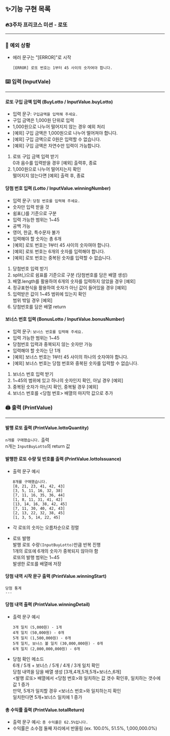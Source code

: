 ## ✨기능 구현 목록

### 🔥3주차 프리코스 미션 - 로또

---

### 🚨 예외 상황

- 에러 문구는 "[ERROR]"로 시작

  `[ERROR] 로또 번호는 1부터 45 사이의 숫자여야 합니다.`

### ⌨️ 입력 (InputVale)

---

#### 로또 구입 금액 입력 (BuyLotto / InputValue.buyLotto)

- 입력 문구: `구입금액을 입력해 주세요.`
- 구입 금액은 1,000원 단위로 입력
- 1,000원으로 나누어 떨어지지 않는 경우 예외 처리
- [예외] 구입 금액은 1,000원으로 나누어 떨어져야 합니다.
- [예외] 구입 금액으로 0원은 입력할 수 없습니다.
- [예외] 구입 금액은 자연수만 입력이 가능합니다.

1. 로또 구입 금액 입력 받기  
   0과 음수를 입력받을 경우 [예외] 출력후, 종료
2. 1,000원으로 나누어 떨어지는지 확인  
   떨어지지 않는다면 [예외] 출력 후, 종료

#### 당첨 번호 입력 (Lotto / InputValue.winningNumber)

- 입력 문구: `당첨 번호를 입력해 주세요.`
- 숫자만 입력 받을 것
- 쉼표(,)를 기준으로 구분
- 입력 가능한 범위는 1~45
- 공백 가능
- 영어, 한글, 특수문자 불가
- 입력해야 할 숫자는 총 6개
- [예외] 로또 번호는 1부터 45 사이의 숫자여야 합니다.
- [예외] 로또 번호는 6개의 숫자를 입력해야 합니다.
- [예외] 로또 번호는 중복된 숫자를 입력할 수 없습니다.

1. 당첨번호 입력 받기
2. split(,)으로 쉼표를 기준으로 구분 (당첨번호를 담은 배열 생성)
3. 배열.length를 활용하여 6개의 숫자를 입력하지 않았을 경우 [예외]
4. 정규표현식을 활용하여 숫자가 아닌 값이 들어있을 경우 [예외]
5. 입력받은 값이 1~45 범위에 있는지 확인  
   범위 밖일 경우 [예외]
6. 당첨번호를 담은 배열 return

#### 보너스 번호 입력 (BonusLotto / InputValue.bonusNumber)

- 입력 문구: `보너스 번호를 입력해 주세요.`
- 입력 가능한 범위는 1~45
- 당첨번호 입력과 중복되지 않는 숫자만 가능
- 입력해야 할 숫자는 단 1개
- [예외] 보너스 번호는 1부터 45 사이의 하나의 숫자여야 합니다.
- [예외] 보너스 번호는 당첨 번호와 중복된 숫자를 입력할 수 없습니다.

1. 보너스 번호 입력 받기
2. 1~45의 범위에 있고 하나의 숫자인지 확인, 아닐 경우 [예외]
3. 중복된 숫자가 아닌지 확인, 중복될 경우 [예외]
4. 보너스 번호를 <당첨 번호> 배열의 마지막 값으로 추가

### 🖨️ 출력 (PrintValue)

---

#### 발행 로또 출력 (PrintValue.lottoQuantity)

`n개를 구매했습니다.` 출력  
 n개는 `InputBuyLotto`의 return 값

#### 발행한 로또 수량 및 번호를 출력 (PrintValue.lottoIssuance)

- 출력 문구 예시

  ```
  8개를 구매했습니다.
  [8, 21, 23, 41, 42, 43]
  [3, 5, 11, 16, 32, 38]
  [7, 11, 16, 35, 36, 44]
  [1, 8, 11, 31, 41, 42]
  [13, 14, 16, 38, 42, 45]
  [7, 11, 30, 40, 42, 43]
  [2, 13, 22, 32, 38, 45]
  [1, 3, 5, 14, 22, 45]
  ```

- 각 로또의 숫자는 오름차순으로 정렬
- 로또 발행  
  발행 로또 수량`(InputBuyLotto)`만큼 반복 진행  
  1개의 로또에 6개의 숫자가 중복되지 않아야 함  
  로또의 발행 범위는 1~45  
  발생한 로또를 배열에 저장

#### 당첨 내역 시작 문구 출력 (PrintValue.winningStart)

```
당첨 통계
---
```

#### 당첨 내역 출력 (PrintValue.winningDetail)

- 출력 문구 예시

  ```
  3개 일치 (5,000원) - 1개
  4개 일치 (50,000원) - 0개
  5개 일치 (1,500,000원) - 0개
  5개 일치, 보너스 볼 일치 (30,000,000원) - 0개
  6개 일치 (2,000,000,000원) - 0개
  ```

- 당첨 확인 메소드  
  6개 / 5개 + 보너스 / 5개 / 4개 / 3개 일치 확인  
  당첨 내역을 담을 배열 생성 [3개,4개,5개,5개+보너스,6개]  
  <발행 로또> 배열에서 <당첨 번호>와 일치하는 값 갯수 확인후,
  일치하는 갯수에 값 1 증가  
  만약, 5개가 일치할 경우 <보너스 번호>와 일치하는지 확인  
  일치한다면 5개+보너스 일치에 1 증가

#### 총 수익률 출력 (PrintValue.totalReturn)

- 출력 문구 예시: `총 수익률은 62.5%입니다.`
- 수익률은 소수점 둘째 자리에서 반올림 (ex. 100.0%, 51.5%, 1,000,000.0%)
